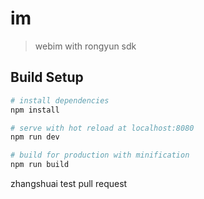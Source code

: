 # im

> webim with rongyun sdk

## Build Setup

``` bash
# install dependencies
npm install

# serve with hot reload at localhost:8080
npm run dev

# build for production with minification
npm run build
```
zhangshuai test pull request




